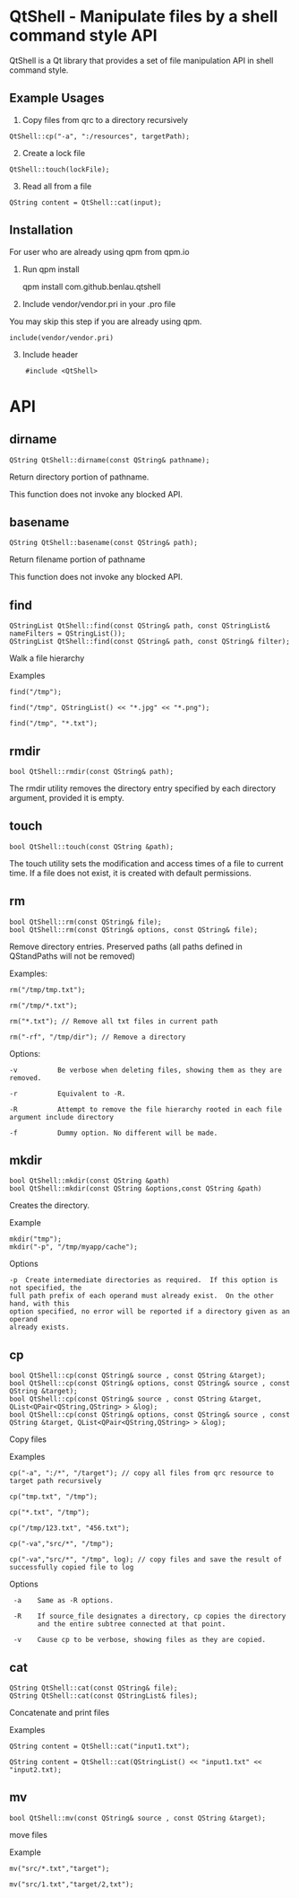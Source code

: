 QtShell - Manipulate files by a shell command style API
===============================================

QtShell is a Qt library that provides a set of file manipulation API in shell command style.

Example Usages
---------

1) Copy files from qrc to a directory recursively

```
QtShell::cp("-a", ":/resources", targetPath);
```

2) Create a lock file  

```
QtShell::touch(lockFile);
```

3) Read all from a file

```
QString content = QtShell::cat(input);
```


Installation
------------

For user who are already using qpm from qpm.io

1) Run qpm install

    qpm install com.github.benlau.qtshell

2) Include vendor/vendor.pri in your .pro file

You may skip this step if you are already using qpm.

    include(vendor/vendor.pri)

3) Include header

```
    #include <QtShell>
```

API
===

dirname
-------

    QString QtShell::dirname(const QString& pathname);

Return directory portion of pathname.

This function does not invoke any blocked API.

basename
--------

    QString QtShell::basename(const QString& path);

Return filename portion of pathname

This function does not invoke any blocked API.

find
----

    QStringList QtShell::find(const QString& path, const QStringList& nameFilters = QStringList());
    QStringList QtShell::find(const QString& path, const QString& filter);

Walk a file hierarchy

Examples

    find("/tmp");

    find("/tmp", QStringList() << "*.jpg" << "*.png");
    
    find("/tmp", "*.txt");


rmdir
-----

    bool QtShell::rmdir(const QString& path);

The rmdir utility removes the directory entry specified by each directory argument, provided it is empty.

touch
-----

    bool QtShell::touch(const QString &path);

The touch utility sets the modification and access times of a file to current time.  If a file does not exist, it is created with default permissions.

rm
--

    bool QtShell::rm(const QString& file);
    bool QtShell::rm(const QString& options, const QString& file);

Remove directory entries. Preserved paths (all paths defined in QStandPaths will not be removed)

Examples:

    rm("/tmp/tmp.txt");

    rm("/tmp/*.txt");

    rm("*.txt"); // Remove all txt files in current path

    rm("-rf", "/tmp/dir"); // Remove a directory

Options:

    -v          Be verbose when deleting files, showing them as they are removed.

    -r          Equivalent to -R.

    -R          Attempt to remove the file hierarchy rooted in each file argument include directory

    -f          Dummy option. No different will be made.

mkdir
-----

    bool QtShell::mkdir(const QString &path)
    bool QtShell::mkdir(const QString &options,const QString &path)

Creates the directory.

Example

    mkdir("tmp");
    mkdir("-p", "/tmp/myapp/cache");

Options

    -p  Create intermediate directories as required.  If this option is not specified, the
    full path prefix of each operand must already exist.  On the other hand, with this
    option specified, no error will be reported if a directory given as an operand
    already exists.

cp
--

    bool QtShell::cp(const QString& source , const QString &target);
    bool QtShell::cp(const QString& options, const QString& source , const QString &target);
    bool QtShell::cp(const QString& source , const QString &target, QList<QPair<QString,QString> > &log);
    bool QtShell::cp(const QString& options, const QString& source , const QString &target, QList<QPair<QString,QString> > &log);

Copy files

Examples

    cp("-a", ":/*", "/target"); // copy all files from qrc resource to target path recursively

    cp("tmp.txt", "/tmp");

    cp("*.txt", "/tmp");

    cp("/tmp/123.txt", "456.txt");

    cp("-va","src/*", "/tmp");

    cp("-va","src/*", "/tmp", log); // copy files and save the result of successfully copied file to log

Options

     -a    Same as -R options.

     -R    If source_file designates a directory, cp copies the directory
           and the entire subtree connected at that point.

     -v    Cause cp to be verbose, showing files as they are copied.



cat
---

    QString QtShell::cat(const QString& file);
    QString QtShell::cat(const QStringList& files);

Concatenate and print files

Examples

    QString content = QtShell::cat("input1.txt"); 
    
    QString content = QtShell::cat(QStringList() << "input1.txt" << "input2.txt);

mv
--

    bool QtShell::mv(const QString& source , const QString &target);

move files

Example

    mv("src/*.txt","target");

    mv("src/1.txt","target/2,txt");
